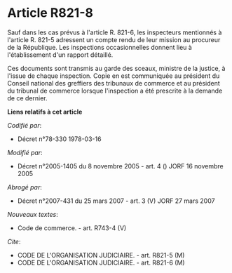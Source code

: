 # Article R821-8

Sauf dans les cas prévus à l'article R. 821-6, les inspecteurs mentionnés à l'article R. 821-5 adressent un compte rendu de
leur mission au procureur de la République. Les inspections occasionnelles donnent lieu à l'établissement d'un rapport
détaillé.

Ces documents sont transmis au garde des sceaux, ministre de la justice, à l'issue de chaque inspection. Copie en est
communiquée au président du Conseil national des greffiers des tribunaux de commerce et au président du tribunal de commerce
lorsque l'inspection a été prescrite à la demande de ce dernier.

**Liens relatifs à cet article**

_Codifié par_:

  - Décret n°78-330 1978-03-16

_Modifié par_:

  - Décret n°2005-1405 du 8 novembre 2005 - art. 4 () JORF 16 novembre 2005

_Abrogé par_:

  - Décret n°2007-431 du 25 mars 2007 - art. 3 (V) JORF 27 mars 2007

_Nouveaux textes_:

  - Code de commerce. - art. R743-4 (V)

_Cite_:

  - CODE DE L'ORGANISATION JUDICIAIRE. - art. R821-5 (M)
  - CODE DE L'ORGANISATION JUDICIAIRE. - art. R821-6 (M)
